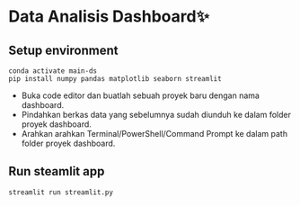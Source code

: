 # Data Analisis Dashboard✨

## Setup environment
```
conda activate main-ds
pip install numpy pandas matplotlib seaborn streamlit 
```
- Buka code editor dan buatlah sebuah proyek baru dengan nama dashboard.
- Pindahkan berkas data yang sebelumnya sudah diunduh ke dalam folder proyek dashboard. 
- Arahkan arahkan Terminal/PowerShell/Command Prompt ke dalam path folder proyek dashboard. 
## Run steamlit app
```
streamlit run streamlit.py
```

